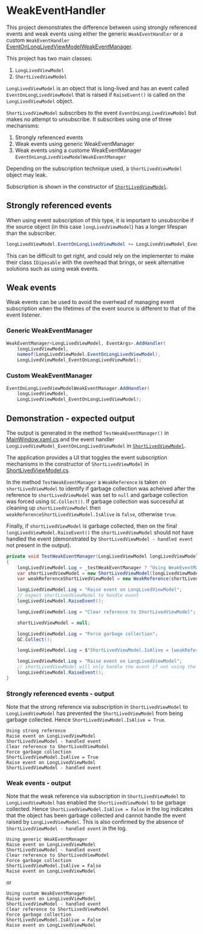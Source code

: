 # WeakEventHandler

This project demonstrates the difference between using strongly referenced events and weak events using either the generic `WeakEventHandler` or a custom `WeakEventHandler` [EventOnLongLivedViewModelWeakEventManager](./Demo/EventOnLongLivedViewModelWeakEventManager.cs).

This project has two main classes:
1. `LongLivedViewModel`
2. `ShortLivedViewModel`

`LongLivedViewModel` is an object that is long-lived and has an event called `EventOnLongLivedViewModel` that is raised if `RaiseEvent()` is called on the `LongLivedViewModel` object.

`ShortLivedViewModel` subscribes to the event `EventOnLongLivedViewModel` but makes no attempt to unsubscribe. It subscribes using one of three mechanisms:
1. Strongly referenced events
2. Weak events using generic WeakEventManager
3. Weak events using a custome WeakEventManager `EventOnLongLivedViewModelWeakEventManager`

Depending on the subscription technique used, a `ShortLivedViewModel` object may leak.

Subscription is shown in the constructor of [`ShortLivedViewModel`](./Demo/ViewModel/ShortLivedViewModel.cs).

## Strongly referenced events

When using event subscription of this type, it is important to unsubscribe if the source object (in this case `longLivedViewModel`) has a longer lifespan than the subscriber.

```c#
longLivedViewModel.EventOnLongLivedViewModel += LongLivedViewModel_EventOnLongLivedViewModel
```

This can be difficult to get right, and could rely on the implementer to make their class `IDiposable` with the overhead that brings, or seek alternative solutions such as using weak events.

## Weak events

Weak events can be used to avoid the overhead of managing event subscription when the lifetimes of the event source is different to that of the event listener.

### Generic WeakEventManager

```c#
WeakEventManager<LongLivedViewModel, EventArgs>.AddHandler(
    longLivedViewModel,
    nameof(LongLivedViewModel.EventOnLongLivedViewModel),
    LongLivedViewModel_EventOnLongLivedViewModel);
```

### Custom WeakEventManager

```c#
EventOnLongLivedViewModelWeakEventManager.AddHandler(
    longLivedViewModel,
    LongLivedViewModel_EventOnLongLivedViewModel);
```

## Demonstration - expected output

The output is generated in the method `TestWeakEventManager()` in [MainWindow.xaml.cs](./Demo/MainWindow.xaml.cs) and the event handler `LongLivedViewModel_EventOnLongLivedViewModel` in [`ShortLivedViewModel`](./Demo/ViewModel/ShortLivedViewModel.cs).

The application provides a UI that toggles the event subscription mechanisms in the constructor of `ShortLivedViewModel` in [ShortLivedViewModel.cs](./Demo/ViewModel/ShortLivedViewModel.cs).

In the method `TestWeakEventManager` a `WeakReference` is taken on `shortLivedViewModel` to identify if garbage collection was acheived after the reference to `shortLivedViewModel` was set to `null` and garbage collection was forced using `GC.Collect()`. If garbage collection was successful at cleaning up `shortLivedViewModel` then `weakReferenceShortLivedViewModel.IsAlive` is `false`, otherwise `true`.

Finally, if `shortLivedViewModel` is garbage collected, then on the final `longLivedViewModel.RaiseEvent()` the `shortLivedViewModel` should not have handled the event (demonstrated by `ShortLivedViewModel - handled event` not present in the output).

```c#
private void TestWeakEventManager(LongLivedViewModel longLivedViewModel)
{
    longLivedViewModel.Log = _testWeakEventManager ? "Using WeakEventManager" : "Using strong reference";
    var shortLivedViewModel = new ShortLivedViewModel(longLivedViewModel, _testWeakEventManager);
    var weakReferenceShortLivedViewModel = new WeakReference(shortLivedViewModel);

    longLivedViewModel.Log = "Raise event on LongLivedViewModel";
    // expect shortLivedViewModel to handle event
    longLivedViewModel.RaiseEvent();

    longLivedViewModel.Log = "Clear reference to ShortLivedViewModel";

    shortLivedViewModel = null;

    longLivedViewModel.Log = "Force garbage collection";
    GC.Collect();

    longLivedViewModel.Log = $"ShortLivedViewModel.IsAlive = {weakReferenceShortLivedViewModel.IsAlive}";

    longLivedViewModel.Log = "Raise event on LongLivedViewModel";
    // shortLivedViewModel will only handle the event if not using the WeakEventManager
    longLivedViewModel.RaiseEvent();
}
```

### Strongly referenced events - output

Note that the strong reference via subscription in `ShortLivedViewModel` to `LongLivedViewModel` has prevented the `ShortLivedViewModel` from being garbage collected. Hence `ShortLivedViewModel.IsAlive = True`.

```
Using strong reference
Raise event on LongLivedViewModel
ShortLivedViewModel - handled event
Clear reference to ShortLivedViewModel
Force garbage collection
ShortLivedViewModel.IsAlive = True
Raise event on LongLivedViewModel
ShortLivedViewModel - handled event
```

### Weak events - output

Note that the weak reference via subscription in `ShortLivedViewModel` to `LongLivedViewModel` has enabled the `ShortLivedViewModel` to be garbage collected.
Hence `ShortLivedViewModel.IsAlive = False` in the log indicates that the object has been garbage collected and cannot handle the event raised by `LongLivedViewModel`.
This is also confirmed by the absence of `ShortLivedViewModel - handled event` in the log.

```
Using generic WeakEventManager
Raise event on LongLivedViewModel
ShortLivedViewModel - handled event
Clear reference to ShortLivedViewModel
Force garbage collection
ShortLivedViewModel.IsAlive = False
Raise event on LongLivedViewModel
```
or
```
Using custom WeakEventManager
Raise event on LongLivedViewModel
ShortLivedViewModel - handled event
Clear reference to ShortLivedViewModel
Force garbage collection
ShortLivedViewModel.IsAlive = False
Raise event on LongLivedViewModel
```
